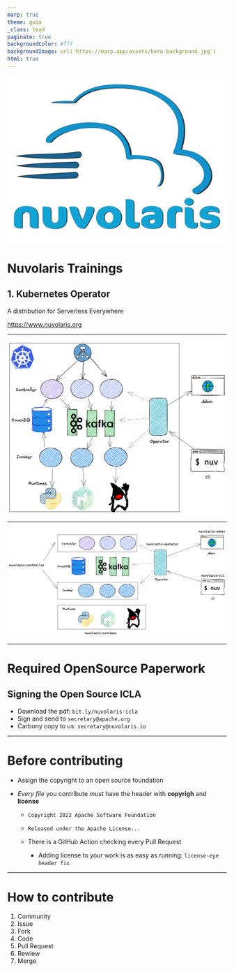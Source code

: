 ```yaml
---
marp: true
theme: gaia
_class: lead
paginate: true
backgroundColor: #fff
backgroundImage: url('https://marp.app/assets/hero-background.jpg')
html: true
---
```


![bg left:40% 80%](./image/logo-full-transparent.png)

# **Nuvolaris Trainings**
## 1. Kubernetes Operator

A distribution for Serverless Everywhere

https://www.nuvolaris.org


---
![bg fit](./image/architecture.png)

---
![bg fit](./image/components.png)

---
# Required OpenSource Paperwork
## Signing the Open Source ICLA

- Download the pdf:
 `bit.ly/nuvolaris-icla`
- Sign and send to 
  `secretary@apache.org`
- Carbony copy to us: 
  `secretary@nuvolaris.io`

---
# Before contributing

- Assign the copyright to an open source foundation

- *Every file* you contribute *must* have the header with **copyrigh** and **license**
  -  `Copyright 2022 Apache Software Foundation`
  -  `Released under the Apache License...`

  - There is a GitHub Action checking every Pull Request
    - Adding license to your work is as easy as running:
    `license-eye header fix`

---
# How to contribute

1. Community
1. Issue
1. Fork
1. Code
1. Pull Request
1. Rewiew
1. Merge